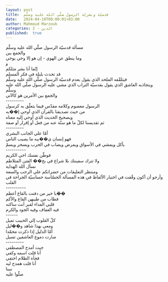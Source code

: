 ```yaml
---
layout: post
title:  قدسيّة وبشريّة الرسول صلّي الله عليه وسلّم
date:   2024-04-10T00:00:01+03:00
author: Mahmoud Marzouk
categories: 2 - الدين
published:  true
---
```

مسألة قدسيّة الرسول صلّي الله عليه وسلّم\
والجمع بين\
وما ينطق عن الهوي - إن هو إلا وحي يوحي\
و\
إنّما أنا بشر مثلكم\
قد تحدث بلبلة في فكر المسلم\
فيتلقّفه الملحد الذي يقول بعدم قدسيّة الرسول صلّي الله عليه
وسلّم\
ويتجاذبه العاشق الذي يقول بقدسيّة التراب الذي مشي عليه الرسول صلّي الله
عليه وسلّم\
والجمع بين الأمرين هو كالآتي\
\-\-\-\-\-\-\-\--\
الرسول معصوم وكلامه مقدّس فيما يتعلّق به كرسول\
من حيث تصديقنا بالقرآن الذي أوحي إ��يه\
وبصحيح الحديث الذي أوحي إليه معناه\
ثم تقديسنا لكلّ ما هو سنّة عنه من فعل أو إقرار أو صفة\
\-\-\-\-\-\-\-\--\
أمّا علي الجانب البشري\
فهو إنسان ي��يبه ما يصيب الناس\
يأكل ويمشي في الأسواق ويمرض ويصاب في الحرب ويسحر ويسمّ\
\-\-\-\-\-\-\-\-\--\
فوطّن نفسك اخي الكريم\
ولا تترك سفينتك بلا شراع في بح�� الفتن المتلاطم\
نسأل الله الهداية\
ومنتظر التعليقات من حضراتكم علي الرحب والسعة\
وأرجو أن أكون وفّقت في اختيار الألفاظ في هذه المسألة الحسّاسة حساسيّة
الجراحة في القلب\
\-\-\-\-\-\-\-\-\--\
يا خير من دفنت بالقاع أعظم��\
فطاب من طيبهن القاع والأكم\
قلبي الفداء لقبر أنت ساكنه\
فيه العفاف وفيه الجود والكرم\
\-\-\-\-\--\
كلّ القلوب إلي الحبيب تميل\
ومعي بهذا شاهد و��ليل\
أمّا الدليل إذا ذكرت محمّدا\
صارت دموع العاشقين تسيل\
\-\-\-\-\-\-\-\--\
جيت أمدح المصطفي\
أنا قلت اسمه وكفي\
فجأة الظلام اختفي\
أنا قلت همدح ليه\
نبينا\
صلّوا عليه
